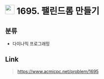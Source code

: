 # <img src="https://d2gd6pc034wcta.cloudfront.net/tier/11.svg" width="30"> 1695. 팰린드롬 만들기

## 분류
* 다이나믹 프로그래밍

## Link
> https://www.acmicpc.net/problem/1695